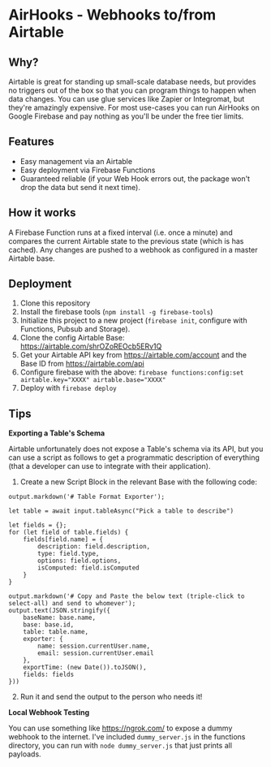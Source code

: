 # AirHooks - Webhooks to/from Airtable

## Why?

Airtable is great for standing up small-scale database needs, but provides no triggers out of the box so that you can program things to happen when data changes. You can use glue services like Zapier or Integromat, but they're amazingly expensive. For most use-cases you can run AirHooks on Google Firebase and pay nothing as you'll be under the free tier limits.

## Features

- Easy management via an Airtable
- Easy deployment via Firebase Functions
- Guaranteed reliable (if your Web Hook errors out, the package won't drop the data but send it next time).

## How it works

A Firebase Function runs at a fixed interval (i.e. once a minute) and compares the current Airtable state to the previous state (which is has cached). Any changes are pushed to a webhook as configured in a master Airtable base.

## Deployment

1. Clone this repository
2. Install the firebase tools (`npm install -g firebase-tools`)
3. Initialize this project to a new project (`firebase init`, configure with Functions, Pubsub and Storage).
4. Clone the config Airtable Base: https://airtable.com/shrOZoREOcb5ERv1Q
5. Get your Airtable API key from https://airtable.com/account and the Base ID from https://airtable.com/api
6. Configure firebase with the above: `firebase functions:config:set airtable.key="XXXX" airtable.base="XXXX"`
7. Deploy with `firebase deploy`

## Tips

**Exporting a Table's Schema**

Airtable unfortunately does not expose a Table's schema via its API, but you can use a script as follows to get a programmatic description of everything (that a developer can use to integrate with their application).

1. Create a new Script Block in the relevant Base with the following code:
```
output.markdown('# Table Format Exporter');

let table = await input.tableAsync("Pick a table to describe")

let fields = {};
for (let field of table.fields) {
    fields[field.name] = {
        description: field.description,
        type: field.type,
        options: field.options,
        isComputed: field.isComputed
    }
}

output.markdown('# Copy and Paste the below text (triple-click to select-all) and send to whomever');
output.text(JSON.stringify({
    baseName: base.name,
    base: base.id,
    table: table.name,
    exporter: {
        name: session.currentUser.name,
        email: session.currentUser.email
    },
    exportTime: (new Date()).toJSON(),
    fields: fields
}))
```
2. Run it and send the output to the person who needs it!

**Local Webhook Testing**

You can use something like https://ngrok.com/ to expose a dummy webhook to the internet. I've included `dummy_server.js` in the functions directory, you can run with `node dummy_server.js` that just prints all payloads.


